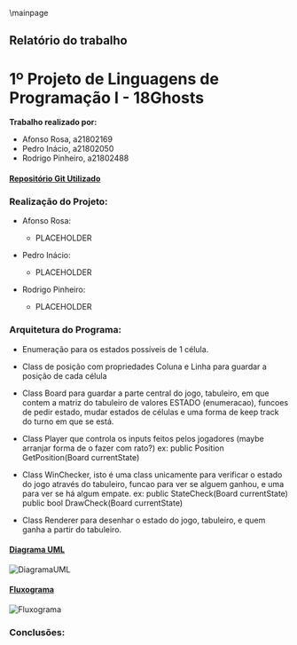 ﻿\mainpage
## Relatório do trabalho
# **1º Projeto de Linguagens de Programação I - 18Ghosts**

**Trabalho realizado por:**
- Afonso Rosa, a21802169 
- Pedro Inácio, a21802050
- Rodrigo Pinheiro, a21802488

#### [Repositório Git Utilizado](https://github.com/RodrigoPrinheiro/lp1_projeto1)

### Realização do Projeto:

- Afonso Rosa:
    
    - PLACEHOLDER
- Pedro Inácio:

    - PLACEHOLDER
- Rodrigo Pinheiro:

    - PLACEHOLDER 



### Arquitetura do Programa:

- Enumeração para os estados possíveis de 1 célula.

- Class de posição com propriedades Coluna e Linha para guardar 
	a posição de cada célula

- Class Board para guardar a parte central do jogo, tabuleiro, em que contem
	a matriz do tabuleiro de valores ESTADO (enumeracao), 
	funcoes de pedir estado, mudar estados de células e uma forma de keep track
	do turno em que se está.

- Class Player que controla os inputs feitos pelos jogadores 
	(maybe arranjar forma de o fazer com rato?) 
	ex: public Position GetPosition(Board currentState)

- Class WinChecker, isto é uma class unicamente para verificar o estado do jogo
	através do tabuleiro, funcao para ver se alguem ganhou, e uma para ver se
	há algum empate.
	ex: public StateCheck(Board currentState)
	public bool DrawCheck(Board currentState)

- Class Renderer para desenhar o estado do jogo, tabuleiro, e quem ganha
	a partir do tabuleiro.

#### [Diagrama UML](imageLink)
![DiagramaUML](diagramaUml.png)

#### [Fluxograma](https://drive.google.com/file/d/1LfA4-4dr6Sf2HyhDFZUAkrbw2Wnu33jO/view?usp=sharing)
![Fluxograma](fluxograma.png)

### Conclusões: